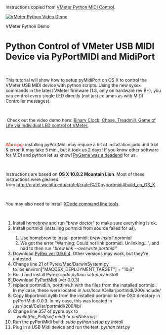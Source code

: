 Instructions copied from <a href="http://vmeter.net/python-control-of-vmeter-usb-midi-device-via-pyportmidi-and-portmidi/">VMeter Python MIDI Control</a>.

[![VMeter Python Video Demo](http://img.youtube.com/vi/rwfxXF12d7I/0.jpg)](http://www.youtube.com/watch?v=rwfxXF12d7I)

VMeter Python Demo

<h1>Python Control of VMeter USB MIDI Device via PyPortMIDI and MidiPort</h1>
<p>&nbsp;</p>
<p>This tutorial will show how to setup pyMidiPort on OS X to control the VMeter USB MIDI device with python scripts. Using the new sysex commands in the latest VMeter firmware (1.8, only on hardware rev B+), you can control every single LED directly (not just columns as with MIDI Controller messages).</p>
<p>&nbsp;</p>
<p>&nbsp;Check out the video demo here: <a href="http://vmeter.net/controlling-individual-vmeter-leds-via-midi-binary-clock-game-of-life-demos/">Binary Clock, Chase, Treadmill, Game of Life via Individual LED control of VMeter.</a></p>
<p>&nbsp;</p>
<p><span style="color: #ff0000;">Warning</span>: installing pyPortMidi may require a bit of installation judo and trial &amp; error. It may take 5 min., but it took us 2 days! If you know other software for MIDI and python let us know! <a href="https://groups.google.com/forum/#!topic/pygame-mirror-on-google-groups/sf3I8Q-wYQA">PyGame was a deadend</a> for us.&nbsp;</p>
<p>&nbsp;</p>
<p>Instructions are based on <strong>OS X 10.8.2 Mountain Lion</strong>. Most of these instructions were gleaned from&nbsp;<a href="http://cratel.wichita.edu/cratel/cratel%20pyportmidi#build_on_OS_X">http://cratel.wichita.edu/cratel/cratel%20pyportmidi#build_on_OS_X</a>.</p>
<p>&nbsp;</p>
<p>You may also need to install <a href="http://kennethreitz.com/xcode-gcc-and-homebrew.html">XCode command line tools</a>.</p>
<p>&nbsp;</p>
<ol>
<li>Install <a href="http://mxcl.github.com/homebrew/">homebrew</a> and run "<em>brew doctor</em>" to make sure everything is ok.</li>
<li>Install portmidi (installing portmidi from source failed for us).</li>
<ol>
<li>Use homebrew to install portmidi:<em> brew install portmidi</em></li>
<li>We got the error "Warning: Could not link portmidi. Unlinking...", and had to then run "<em>brew link --overwrite portmidi</em>"</li>
</ol>
<li>Download <a href="http://www.cosc.canterbury.ac.nz/greg.ewing/python/Pyrex/oldtar/">PyRex ver 0.9.6.4</a>. Other versions may work, but they're untested.</li>
<li>Change line 21 of Pyrex/Mac/DarwinSystem.py to:&nbsp;os.environ["MACOSX_DEPLOYMENT_TARGET"] = "10.6"</li>
<li>Build and install Pyrex: <em>sudo python setup.py install</em></li>
<li>Download <a href="http://alumni.media.mit.edu/~harrison/code.html">PyPortMidi</a>&nbsp;(ver 0.0.3)</li>
<li>replace portmidi.h, porttime.h with the files from the installed portmidi. In my case, these were located in /usr/local/Cellar/portmidi/200/include/</li>
<li>Copy&nbsp;libportmidi.dylib from the installed portmidi to the OSX directory in pyPortMidi-0.0.3. In my case, this was located in /usr/local/Cellar/portmidi/200/lib/</li>
<li>Change line 357 of pypm.pyx to&nbsp;<br />&nbsp;&nbsp;&nbsp;<em>while(Pm_Poll(self.midi) != pmNoError):</em></li>
<li>Run the pyPortMidi build: <em>sudo python setup.py install</em></li>
<li>Plug in a USB Midi device and run the test: <em>python test.py</em></li>
</ol>
